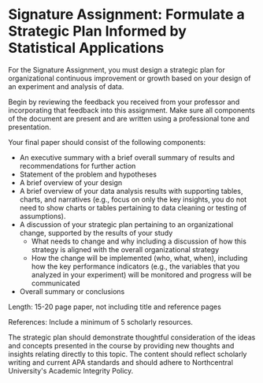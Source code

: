 # Signature Assignment: Formulate a Strategic Plan Informed by Statistical Applications

For the Signature Assignment, you must design a strategic plan for organizational continuous improvement or growth based on your design of an experiment and analysis of data.

Begin by reviewing the feedback you received from your professor and incorporating that feedback into this assignment. Make sure all components of the document are present and are written using a professional tone and presentation.

Your final paper should consist of the following components:

- An executive summary with a brief overall summary of results and recommendations for further action
- Statement of the problem and hypotheses
- A brief overview of your design
- A brief overview of your data analysis results with supporting tables, charts, and narratives (e.g., focus on only the key insights, you do not need to show charts or tables pertaining to data cleaning or testing of assumptions).
- A discussion of your strategic plan pertaining to an organizational change, supported by the results of your study
  - What needs to change and why including a discussion of how this strategy is aligned with the overall organizational strategy
  - How the change will be implemented (who, what, when), including how the key performance indicators (e.g., the variables that you analyzed in your experiment) will be monitored and progress will be communicated
- Overall summary or conclusions

Length: 15-20 page paper, not including title and reference pages

References: Include a minimum of 5 scholarly resources.

The strategic plan should demonstrate thoughtful consideration of the ideas and concepts presented in the course by providing new thoughts and insights relating directly to this topic. The content should reflect scholarly writing and current APA standards and should adhere to Northcentral University's Academic Integrity Policy.
